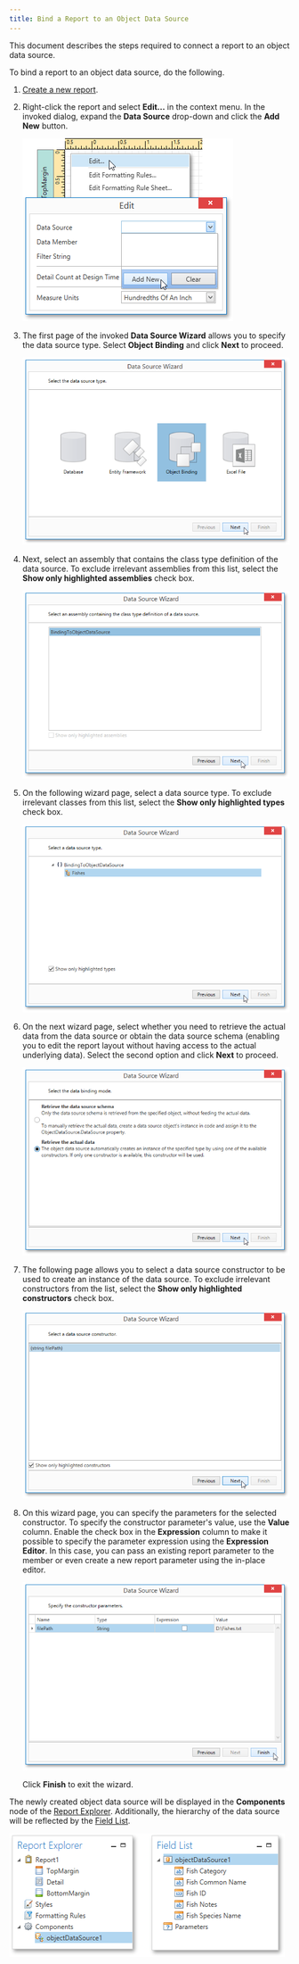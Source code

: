```yaml
---
title: Bind a Report to an Object Data Source
---
```

This document describes the steps required to connect a report to an object data source.

To bind a report to an object data source, do the following.
1. [Create a new report](../../../../../../../interface-elements-for-desktop/articles/report-designer/report-designer-for-wpf/creating-reports/basic-operations/create-a-new-report.md).
2. Right-click the report and select **Edit...** in the context menu. In the invoked dialog, expand the **Data Source** drop-down and click the **Add New** button.
	
	![EUD_WpfReportDesigner_AddDataSource](../../../../../../images/Img123562.png)
3. The first page of the invoked **Data Source Wizard** allows you to specify the data source type. Select **Object Binding** and click **Next** to proceed.
	
	![EUD_WpfReportDesigner_DataSourceWizard_Object](../../../../../../images/Img123565.png)
4. Next, select an assembly that contains the class type definition of the data source. To exclude irrelevant assemblies from this list, select the **Show only highlighted assemblies** check box.
	
	![EUD_WpfReportDesigner_DataSourceWizard_Object_1](../../../../../../images/Img123994.png)
5. On the following wizard page, select a data source type. To exclude irrelevant classes from this list, select the **Show only highlighted types** check box.
	
	![EUD_WpfReportDesigner_DataSourceWizard_Object_2](../../../../../../images/Img123995.png)
6. On the next wizard page, select whether you need to retrieve the actual data from the data source or obtain the data source schema (enabling you to edit the report layout without having access to the actual underlying data). Select the second option and click **Next** to proceed.
	
	![EUD_WpfReportDesigner_DataSourceWizard_Object_3](../../../../../../images/Img123996.png)
7. The following page allows you to select a data source constructor to be used to create an instance of the data source. To exclude irrelevant constructors from the list, select the **Show only highlighted constructors** check box.
	
	![EUD_WpfReportDesigner_DataSourceWizard_Object_4](../../../../../../images/Img123997.png)
8. On this wizard page, you can specify the parameters for the selected constructor. To specify the constructor parameter's value, use the **Value** column. Enable the check box in the **Expression** column to make it possible to specify the parameter expression using the **Expression Editor**. In this case, you can pass an existing report parameter to the member or even create a new report parameter using the in-place editor.
	
	![EUD_WpfReportDesigner_DataSourceWizard_Object_5](../../../../../../images/Img123998.png)
	
	Click **Finish** to exit the wizard.

The newly created object data source will be displayed in the **Components** node of the [Report Explorer](../../../../../../../interface-elements-for-desktop/articles/report-designer/report-designer-for-wpf/interface-elements/report-explorer.md). Additionally, the hierarchy of the data source will be reflected by the [Field List](../../../../../../../interface-elements-for-desktop/articles/report-designer/report-designer-for-wpf/interface-elements/field-list.md).

![EUD_WpfReportDesigner_ObjectDataSource](../../../../../../images/Img123569.png)